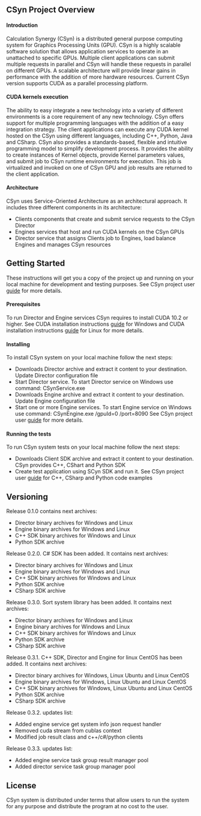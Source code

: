 ## CSyn Project Overview
#### Introduction
Calculation Synergy (CSyn) is a distributed general purpose computing system for Graphics Processing Units (GPU).
CSyn is a highly scalable software solution that allows application services to operate in an unattached to specific GPUs.
Multiple client applications can submit multiple requests in parallel and CSyn will handle these requests in parallel on different GPUs.
A scalable architecture will provide linear gains in performance with the addition of more hardware resources.
Current CSyn version supports CUDA as a parallel processing platform.
#### CUDA kernels execution
The ability to easy integrate a new technology into a variety of different environments is a core requirement of any new technology.
CSyn offers support for multiple programming languages with the addition of a easy integration strategy.
The client applications can execute any CUDA kernel hosted on the CSyn using different languages, including C++, Python, Java and CSharp.
CSyn also provides a standards-based, flexible and intuitive programming model to simplify development process.
It provides the ability to create instances of Kernel objects, provide Kernel parameters values, and submit job to CSyn runtime environments
for execution. This job is virtualized and invoked on one of CSyn GPU and job results are returned to the client application.
#### Architecture
CSyn uses Service-Oriented Architecture as an architectural approach.
It includes three different components in its architecture:
- Clients components that create and submit service requests to the CSyn Director
- Engines services that host and run CUDA kernels on the CSyn GPUs
- Director service that assigns Clients job to Engines, load balance Engines and manages CSyn resources
## Getting Started
These instructions will get you a copy of the project up and running on your local machine for development and testing purposes.
See CSyn project user [guide](http://www.calcsynergy.com/html_user_guide/index.html) for more details.
#### Prerequisites
To run Director and Engine services CSyn requires to install CUDA 10.2 or higher.
See CUDA installation instructions [guide](https://docs.nvidia.com/cuda/cuda-installation-guide-microsoft-windows/index.html) for Windows and CUDA installation instructions [guide](https://docs.nvidia.com/cuda/cuda-installation-guide-linux/index.html) for Linux for more details.
#### Installing
To install CSyn system on your local machine follow the next steps:
- Downloads Director archive and extract it content to your destination. Update Director configuration file
- Start Director service. To start Director service on Windows use command: CSynService.exe
- Downloads Engine archive and extract it content to your destination. Update Engine configuration file
- Start one or more Engine services. To start Engine service on Windows use command: CSynEngine.exe  /gpuId=0 /port=8090
See CSyn project user [guide](http://www.calcsynergy.com/html_user_guide/index.html) for more details.
#### Running the tests
To run CSyn system tests on your local machine follow the next steps:
- Downloads Client SDK archive and extract it content to your destination. CSyn provides C++, CShart and Python SDK
- Create test application using SCyn SDK and run it. See CSyn project user [guide](http://www.calcsynergy.com/html_user_guide/index.html) for C++, CSharp and Python code examples
## Versioning
Release 0.1.0 contains next archives:
- Director binary archives for Windows and Linux
- Engine binary archives for Windows and Linux
- C++ SDK binary archives for Windows and Linux
- Python SDK archive

Release 0.2.0. C# SDK has been added. It contains next archives:
- Director binary archives for Windows and Linux
- Engine binary archives for Windows and Linux
- C++ SDK binary archives for Windows and Linux
- Python SDK archive
- CSharp SDK archive

Release 0.3.0. Sort system library has been added. It contains next archives:
- Director binary archives for Windows and Linux
- Engine binary archives for Windows and Linux
- C++ SDK binary archives for Windows and Linux
- Python SDK archive
- CSharp SDK archive

Release 0.3.1. C++ SDK, Director and Engine for linux CentOS has been added. It contains next archives:
- Director binary archives for Windows, Linux Ubuntu and Linux CentOS
- Engine binary archives for Windows, Linux Ubuntu and Linux CentOS
- C++ SDK binary archives for Windows, Linux Ubuntu and Linux CentOS
- Python SDK archive
- CSharp SDK archive

Release 0.3.2. updates list:
- Added engine service get system info json request handler
- Removed cuda stream from cublas context
- Modified job result class and c++/c#/python clients

Release 0.3.3. updates list:
- Added engine service task group result manager pool
- Added director service task group manager pool

## License
CSyn system is distributed under terms that allow users to run the system for any purpose and distribute the program at no cost to the user.